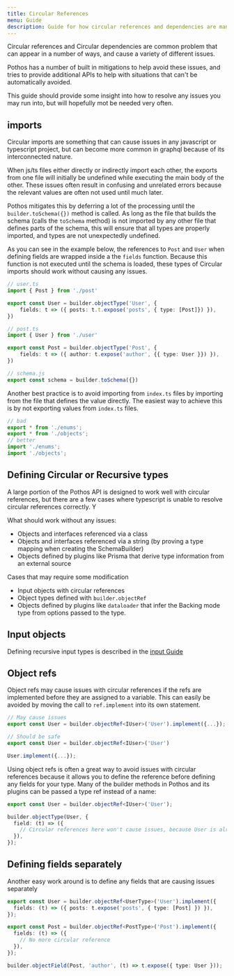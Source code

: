 ```yaml
---
title: Circular References
menu: Guide
description: Guide for how circular references and dependencies are managed in Pothos GraphQL
---
```


Circular references and Circular dependencies are common problem that can appear in a number of
ways, and cause a variety of different issues.

Pothos has a number of built in mitigations to help avoid these issues, and tries to provide
additional APIs to help with situations that can't be automatically avoided.

This guide should provide some insight into how to resolve any issues you may run into, but will
hopefully mot be needed very often.

## imports

Circular imports are something that can cause issues in any javascript or typescript project, but
can become more common in graphql because of its interconnected nature.

When js/ts files either directly or indirectly import each other, the exports from one file will
initially be undefined while executing the main body of the other. These issues often result in
confusing and unrelated errors because the relevant values are often not used until much later.

Pothos mitigates this by deferring a lot of the processing until the `builder.toSchema({})` method
is called. As long as the file that builds the schema (calls the `toSchema` method) is not imported
by any other file that defines parts of the schema, this will ensure that all types are properly
imported, and types are not unexpectedly undefined.

As you can see in the example below, the references to `Post` and `User` when defining fields are
wrapped inside a the `fields` function. Because this function is not executed until the schema is
loaded, these types of Circular imports should work without causing any issues.

```ts
// user.ts
import { Post } from './post'

export const User = builder.objectType('User', {
    fields: t => ({ posts: t.t.expose('posts', { type: [Post]}) }),
})

// post.ts
import { User } from './user'

export const Post = builder.objectType('Post', {
    fields: t => ({ author: t.expose('author', {{ type: User }}) }),
})

// schema.js
export const schema = builder.toSchema({})
```

Another best practice is to avoid importing from `index.ts` files by importing from the file that
defines the value directly. The easiest way to achieve this is by not exporting values from
`index.ts` files.

```ts
// bad
export * from './enums';
export * from './objects';
// better
import './enums';
import './objects';
```

## Defining Circular or Recursive types

A large portion of the Pothos API is designed to work well with circular references, but there are a
few cases where typescript is unable to resolve circular references correctly. Y

What should work without any issues:

- Objects and interfaces referenced via a class
- Objects and interfaces referenced via a string (by proving a type mapping when creating the
  SchemaBuilder)
- Objects defined by plugins like Prisma that derive type information from an external source

Cases that may require some modification

- Input objects with circular references
- Object types defined with `builder.objectRef`
- Objects defined by plugins like `dataloader` that infer the Backing mode type from options passed
  to the type.

## Input objects

Defining recursive input types is described in the [input Guide](./inputs#recursive-inputs)

## Object refs

Object refs may cause issues with circular references if the refs are implemented before they are
assigned to a variable. This can easily be avoided by moving the call to `ref.implement` into its
own statement.

```typescript
// May cause issues
export const User = builder.objectRef<IUser>('User').implement({...});

// Should be safe
export const User = builder.objectRef<IUser>('User')

User.implement({...});
```

Using object refs is often a great way to avoid issues with circular references because it allows
you to define the reference before defining any fields for your type. Many of the builder methods in
Pothos and its plugins can be passed a type ref instead of a name:

```typescript
export const User = builder.objectRef<IUser>('User');

builder.objectType(User, {
  field: (t) => ({
    // Circular references here won't cause issues, because User is already defined above
  }),
});
```

## Defining fields separately

Another easy work around is to define any fields that are causing issues separately

```ts
export const User = builder.objectRef<UserType>('User').implement({
  fields: (t) => ({ posts: t.expose('posts', { type: [Post] }) }),
});

export const Post = builder.objectRef<PostType>('Post').implement({
  fields: (t) => ({
    // No more circular reference
  }),
});

builder.objectField(Post, 'author', (t) => t.expose({ type: User }));
```
